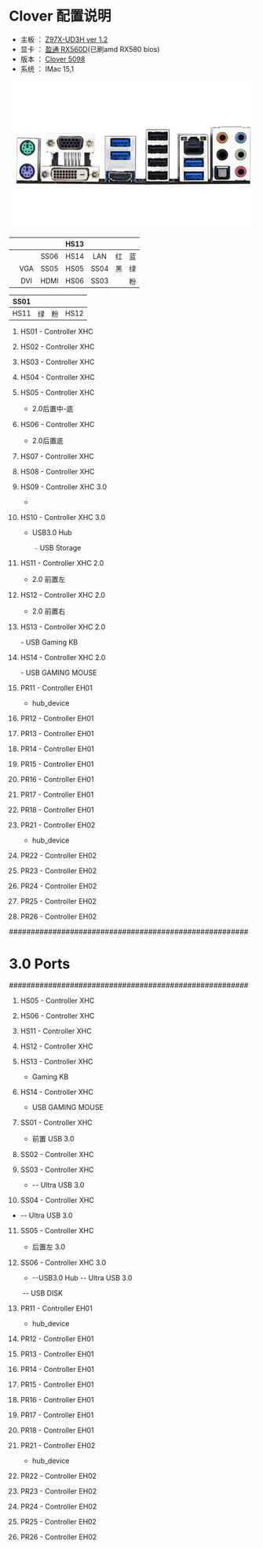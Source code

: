 # Clover 配置说明

- 主板  ： <u>Z97X-UD3H ver 1.2</u>
- 显卡  ： <u>盈通 RX560D</u>(已刷amd RX580 bios)
- 版本  ： <u>Clover 5098</u>
- 系统  ： IMac 15,1

![Z97X-UD3H](Z97X-UD3H.png)

|      |      |      | HS13 |      |      |      |
| ---- | :--: | :--: | :--: | :--: | :--: | :--: |
|      |      | SS06 | HS14 | LAN  |  红  |  蓝  |
|      | VGA  | SS05 | HS05 | SS04 |  黑  |  绿  |
|      | DVI  | HDMI | HS06 | SS03 |      |  粉  |

| SS01 |      |      |      |
| :--: | :--: | :--: | :--: |
| HS11 |  绿  |  粉  | HS12 |



1. HS01 - Controller XHC 

2. HS02 - Controller XHC

3. HS03 - Controller XHC

4. HS04 - Controller XHC

5. HS05 - Controller XHC
  
   - 2.0后置中-底
   
6. HS06 - Controller XHC
  
   - 2.0后置底
   
7. HS07 - Controller XHC

8. HS08 - Controller XHC

9. HS09 - Controller XHC   3.0
  
    - 
    
10. HS10 - Controller XHC   3.0
  
    - USB3.0 Hub
    
      ​        `-` USB Storage
    
11. HS11 - Controller XHC   2.0
  
    - 2.0 前置左   
    
12. HS12 - Controller XHC   2.0
  
    - 2.0 前置右 
    
13. HS13 - Controller XHC   2.0

      \- USB Gaming KB 

14. HS14 - Controller XHC   2.0

      \- USB GAMING MOUSE

15. PR11 - Controller EH01

    - hub_device

16. PR12 - Controller EH01

17. PR13 - Controller EH01

18. PR14 - Controller EH01

19. PR15 - Controller EH01

20. PR16 - Controller EH01

21. PR17 - Controller EH01

22. PR18 - Controller EH01

23. PR21 - Controller EH02

    - hub_device

24. PR22 - Controller EH02

25. PR23 - Controller EH02

26. PR24 - Controller EH02

27. PR25 - Controller EH02

28. PR26 - Controller EH02

   #######################################################
 #                  3.0 Ports                    #
#######################################################

1. HS05 - Controller XHC

2. HS06 - Controller XHC

3. HS11 - Controller XHC

4. HS12 - Controller XHC

5. HS13 - Controller XHC
  
    - Gaming KB 
    
6. HS14 - Controller XHC
  
    - USB GAMING MOUSE 
    
7. SS01 - Controller XHC
  
    - 前置 USB 3.0
    
8. SS02 - Controller XHC

9. SS03 - Controller XHC

   - -- Ultra USB 3.0

10. SS04 - Controller XHC

   - -- Ultra USB 3.0

11. SS05 - Controller XHC

    - 后置左 3.0

12. SS06 - Controller XHC 3.0
    -  --USB3.0 Hub
           -- Ultra USB 3.0
      
      ​     -- USB DISK

13. PR11 - Controller EH01

    - hub_device

14. PR12 - Controller EH01

15. PR13 - Controller EH01

16. PR14 - Controller EH01

17. PR15 - Controller EH01

18. PR16 - Controller EH01

19. PR17 - Controller EH01

20. PR18 - Controller EH01

21. PR21 - Controller EH02

    - hub_device

22. PR22 - Controller EH02

23. PR23 - Controller EH02

24. PR24 - Controller EH02

25. PR25 - Controller EH02

26. PR26 - Controller EH02

